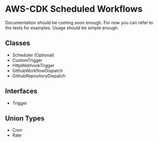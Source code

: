# AWS-CDK Scheduled Workflows 

Documentation should be coming soon enough. For now you can refer to the tests for examples. Usage should be simple enough.

## Classes

- Scheduler (Optional)
- CustomTrigger
- HttpWebhookTrigger
- GithubWorkflowDispatch
- GithubRepositoryDispatch

## Interfaces
- Trigger

## Union Types
- Cron
- Rate
